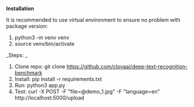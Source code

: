 **Installation**

It is recommended to use virtual environment to ensure no problem with package version:

1. python3 -m venv venv
2. source venv/bin/activate


_Steps: _

1. Clone repo: git clone https://github.com/clovaai/deep-text-recognition-benchmark
2. Install: pip install -r requirements.txt
3. Run: python3 app.py
4. Test: curl -X POST -F "file=@demo_1.jpg" -F "language=en" http://localhost:5000/upload
